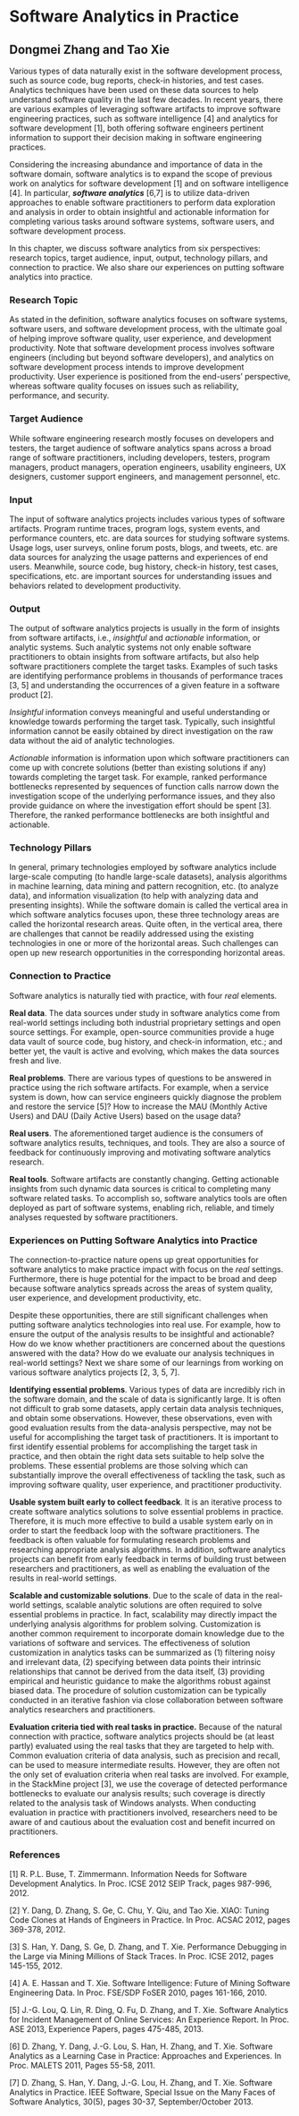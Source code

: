 # Software Analytics in Practice

## Dongmei Zhang and Tao Xie

Various types of data naturally exist in the software development process, such as source code, bug reports, check-in histories, and test cases. Analytics techniques have been used on these data sources to help understand software quality in the last few decades. In recent years, there are various examples of leveraging software artifacts to improve software engineering practices, such as software intelligence [4] and analytics for software development [1], both offering software engineers pertinent information to support their decision making in software engineering practices.

Considering the increasing abundance and importance of data in the software domain, software analytics is to expand the scope of previous work on analytics for software development [1] and on software intelligence [4]. In particular, **_software analytics_** [6,7] is to utilize data-driven approaches to enable software practitioners to perform data exploration and analysis in order to obtain insightful and actionable information for completing various tasks around software systems, software users, and software development process.

In this chapter, we discuss software analytics from six perspectives: research topics, target audience, input, output, technology pillars, and connection to practice. We also share our experiences on putting software analytics into practice.

### Research Topic

As stated in the definition, software analytics focuses on software systems, software users, and software development process, with the ultimate goal of helping improve software quality, user experience, and development productivity. Note that software development process involves software engineers (including but beyond software developers), and analytics on software development process intends to improve development productivity. User experience is positioned from the end-users’ perspective, whereas software quality focuses on issues such as reliability, performance, and security.

### Target Audience

While software engineering research mostly focuses on developers and testers, the target audience of software analytics spans across a broad range of software practitioners, including developers, testers, program managers, product managers, operation engineers, usability engineers, UX designers, customer support engineers, and management personnel, etc.

### Input

The input of software analytics projects includes various types of software artifacts. Program runtime traces, program logs, system events, and performance counters, etc. are data sources for studying software systems. Usage logs, user surveys, online forum posts, blogs, and tweets, etc. are data sources for analyzing the usage patterns and experiences of end users. Meanwhile, source code, bug history, check-in history, test cases, specifications, etc. are important sources for understanding issues and behaviors related to development productivity.

### Output

The output of software analytics projects is usually in the form of insights from software artifacts, i.e., *insightful* and *actionable* information, or analytic systems. Such analytic systems not only enable software practitioners to obtain insights from software artifacts, but also help software practitioners complete the target tasks. Examples of such tasks are identifying performance problems in thousands of performance traces [3, 5] and understanding the occurrences of a given feature in a software product [2].

*Insightful* information conveys meaningful and useful understanding or knowledge towards performing the target task. Typically, such insightful information cannot be easily obtained by direct investigation on the raw data without the aid of analytic technologies. 

*Actionable* information is information upon which software practitioners can come up with concrete solutions (better than existing solutions if any) towards completing the target task. For example, ranked performance bottlenecks represented by sequences of function calls narrow down the investigation scope of the underlying performance issues, and they also provide guidance on where the investigation effort should be spent [3]. Therefore, the ranked performance bottlenecks are both insightful and actionable.

### Technology Pillars

In general, primary technologies employed by software analytics include large-scale computing (to handle large-scale datasets), analysis algorithms in machine learning, data mining and pattern recognition, etc. (to analyze data), and information visualization (to help with analyzing data and presenting insights). While the software domain is called the vertical area in which software analytics focuses upon, these three technology areas are called the horizontal research areas. Quite often, in the vertical area, there are challenges that cannot be readily addressed using the existing technologies in one or more of the horizontal areas. Such challenges can open up new research opportunities in the corresponding horizontal areas.

### Connection to Practice

Software analytics is naturally tied with practice, with four *real* elements. 

**Real data**. The data sources under study in software analytics come from real-world settings including both industrial proprietary settings and open source settings. For example, open-source communities provide a huge data vault of source code, bug history, and check-in information, etc.; and better yet, the vault is active and evolving, which makes the data sources fresh and live.

**Real problems**. There are various types of questions to be answered in practice using the rich software artifacts. For example, when a service system is down, how can service engineers quickly diagnose the problem and restore the service [5]? How to increase the MAU (Monthly Active Users) and DAU (Daily Active Users) based on the usage data?

**Real users**. The aforementioned target audience is the consumers of software analytics results, techniques, and tools. They are also a source of feedback for continuously improving and motivating software analytics research.

**Real tools**. Software artifacts are constantly changing. Getting actionable insights from such dynamic data sources is critical to completing many software related tasks. To accomplish so, software analytics tools are often deployed as part of software systems, enabling rich, reliable, and timely analyses requested by software practitioners.

### Experiences on Putting Software Analytics into Practice

The connection-to-practice nature opens up great opportunities for software analytics to make practice impact with focus on the *real* settings. Furthermore, there is huge potential for the impact to be broad and deep because software analytics spreads across the areas of system quality, user experience, and development productivity, etc.

Despite these opportunities, there are still significant challenges when putting software analytics technologies into real use. For example, how to ensure the output of the analysis results to be insightful and actionable? How do we know whether practitioners are concerned about the questions answered with the data? How do we evaluate our analysis techniques in real-world settings? Next we share some of our learnings from working on various software analytics projects [2, 3, 5, 7]. 

**Identifying essential problems**. Various types of data are incredibly rich in the software domain, and the scale of data is significantly large. It is often not difficult to grab some datasets, apply certain data analysis techniques, and obtain some observations. However, these observations, even with good evaluation results from the data-analysis perspective, may not be useful for accomplishing the target task of practitioners. It is important to first identify essential problems for accomplishing the target task in practice, and then obtain the right data sets suitable to help solve the problems. These essential problems are those solving which can substantially improve the overall effectiveness of tackling the task, such as improving software quality, user experience, and practitioner productivity.  

**Usable system built early to collect feedback**. It is an iterative process to create software analytics solutions to solve essential problems in practice. Therefore, it is much more effective to build a usable system early on in order to start the feedback loop with the software practitioners. The feedback is often valuable for formulating research problems and researching appropriate analysis algorithms. In addition, software analytics projects can benefit from early feedback in terms of building trust between researchers and practitioners, as well as enabling the evaluation of the results in real-world settings.     

**Scalable and customizable solutions**. Due to the scale of data in the real-world settings, scalable analytic solutions are often required to solve essential problems in practice. In fact, scalability may directly impact the underlying analysis algorithms for problem solving. Customization is another common requirement to incorporate domain knowledge due to the variations of software and services. The effectiveness of solution customization in analytics tasks can be summarized as (1) filtering noisy and irrelevant data, (2) specifying between data points their intrinsic relationships that cannot be derived from the data itself, (3) providing empirical and heuristic guidance to make the algorithms robust against biased data. The procedure of solution customization can be typically conducted in an iterative fashion via close collaboration between software analytics researchers and practitioners.  

**Evaluation criteria tied with real tasks in practice.** Because of the natural connection with practice, software analytics projects should be (at least partly) evaluated using the real tasks that they are targeted to help with. Common evaluation criteria of data analysis, such as precision and recall, can be used to measure intermediate results. However, they are often not the only set of evaluation criteria when real tasks are involved. For example, in the StackMine project [3], we use the coverage of detected performance bottlenecks to evaluate our analysis results; such coverage is directly related to the analysis task of Windows analysts. When conducting evaluation in practice with practitioners involved, researchers need to be aware of and cautious about the evaluation cost and benefit incurred on practitioners.  

### References

[1] R. P.L. Buse, T. Zimmermann. Information Needs for Software Development Analytics. In Proc. ICSE 2012 SEIP Track, pages 987-996, 2012.

[2] Y. Dang, D. Zhang, S. Ge, C. Chu, Y. Qiu, and Tao Xie. XIAO: Tuning Code Clones at Hands of Engineers in Practice. In Proc. ACSAC 2012, pages 369-378, 2012.

[3] S. Han, Y. Dang, S. Ge, D. Zhang, and T. Xie. Performance Debugging in the Large via Mining Millions of Stack Traces. In Proc. ICSE 2012, pages 145-155, 2012.

[4] A. E. Hassan and T. Xie. Software Intelligence: Future of Mining Software Engineering Data. In Proc. FSE/SDP FoSER 2010, pages 161-166, 2010.

[5] J.-G. Lou, Q. Lin, R. Ding, Q. Fu, D. Zhang, and T. Xie. Software Analytics for Incident Management of Online Services: An Experience Report. In Proc. ASE 2013, Experience Papers, pages 475-485, 2013.

[6] D. Zhang, Y. Dang, J.-G. Lou, S. Han, H. Zhang, and T. Xie. Software Analytics as a Learning Case in Practice: Approaches and Experiences. In Proc. MALETS 2011, Pages 55-58, 2011.

[7] D. Zhang, S. Han, Y. Dang, J.-G. Lou, H. Zhang, and T. Xie. Software Analytics in Practice. IEEE Software, Special Issue on the Many Faces of Software Analytics, 30(5), pages 30-37, September/October 2013.





